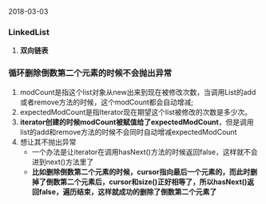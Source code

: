 2018-03-03

### LinkedList
1. **双向链表**

### 循环删除倒数第二个元素的时候不会抛出异常
1. modCount是指这个list对象从new出来到现在被修改次数，当调用List的add或者remove方法的时候，这个modCount都会自动增减;
2. expectedModCount是指Iterator现在期望这个list被修改的次数是多少次。
3. **iterator创建的时候modCount被赋值给了expectedModCount**，但是调用list的add和remove方法的时候不会同时自动增减expectedModCount
3. 想让其不抛出异常
    - 一个办法是让iterator在调用hasNext()方法的时候返回false，这样就不会进到next()方法里了
    - **比如删除倒数第二个元素的时候，cursor指向最后一个元素的，而此时删掉了倒数第二个元素后，cursor和size()正好相等了，所以hasNext()返回false，遍历结束，这样就成功的删除了倒数第二个元素了**